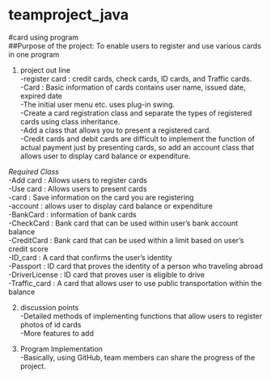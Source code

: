 # teamproject_java 
#card using program  
##Purpose of the project: To enable users to register and use various cards in one program  
1. project out line  
-register card :  credit cards, check cards, ID cards, and Traffic cards.  
-Card : Basic information of cards contains user name, issued date, expired date  
-The initial user menu etc. uses plug-in swing.  
-Create a card registration class and separate the types of registered cards using class inheritance.  
-Add a class that allows you to present a registered card.  
-Credit cards and debit cards are difficult to implement the function of actual payment just by presenting cards, so add an account class that allows user to display card balance or expenditure.  

*Required Class*  
-Add card : Allows users to register cards  
-Use card : Allows users to present cards  
-card : Save information on the card you are registering  
-account : allows user to display card balance or expenditure  
-BankCard : information of bank cards  
-CheckCard : Bank card that can be used within user’s bank account balance  
-CreditCard : Bank card that can be used within a limit based on user’s credit score  
-ID_card : A card that confirms the user’s identity  
-Passport : ID card that proves the identity of a person who traveling abroad  
-DriverLicense : ID card that proves user is eligible to drive  
-Traffic_card : A card that allows user to use public transportation within the balance  


2. discussion points  
-Detailed methods of implementing functions that allow users to register photos of id cards  
-More features to add  

3. Program Implementation  
-Basically, using GitHub, team members can share the progress of the project.  
